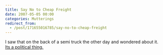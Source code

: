 ```yaml
---
title: Say No to Cheap Freight
date: 2007-05-05 00:00
categories: Mutterings
redirect_from:
  - /post/171655016785/say-no-to-cheap-freight
---
```

I saw that on the back of a semi truck the other day and wondered about it. [Its a political thing.](http://www.obac.ca/DynamicWeb/english/view.asp?x=169&amp;id=103)
